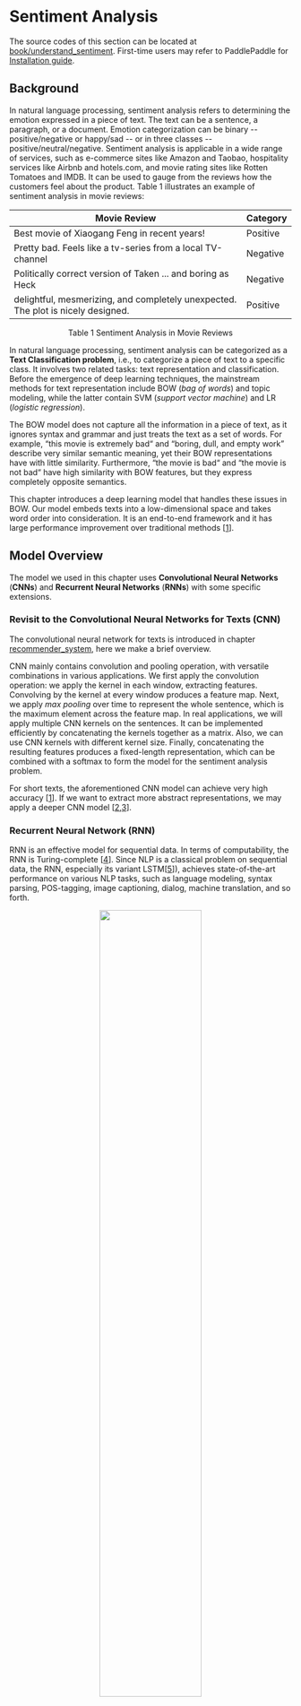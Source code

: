 # Sentiment Analysis

The source codes of this section can be located at [book/understand_sentiment](https://github.com/PaddlePaddle/book/tree/develop/06.understand_sentiment). First-time users may refer to PaddlePaddle for [Installation guide](https://github.com/PaddlePaddle/book/blob/develop/README.en.md#running-the-book).

## Background

In natural language processing, sentiment analysis refers to determining the emotion expressed in a piece of text. The text can be a sentence, a paragraph, or a document. Emotion categorization can be binary -- positive/negative or happy/sad -- or in three classes -- positive/neutral/negative. Sentiment analysis is applicable in a wide range of services, such as e-commerce sites like Amazon and Taobao, hospitality services like Airbnb and hotels.com, and movie rating sites like Rotten Tomatoes and IMDB. It can be used to gauge from the reviews how the customers feel about the product. Table 1 illustrates an example of sentiment analysis in movie reviews:

| Movie Review       | Category  |
| --------     | -----  |
| Best movie of Xiaogang Feng in recent years!| Positive |
| Pretty bad. Feels like a tv-series from a local TV-channel     | Negative |
| Politically correct version of Taken ... and boring as Heck| Negative|
|delightful, mesmerizing, and completely unexpected. The plot is nicely designed.|Positive|

<p align="center">Table 1 Sentiment Analysis in Movie Reviews</p>

In natural language processing, sentiment analysis can be categorized as a **Text Classification problem**, i.e., to categorize a piece of text to a specific class. It involves two related tasks: text representation and classification. Before the emergence of deep learning techniques, the mainstream methods for text representation include BOW (*bag of words*) and topic modeling, while the latter contain SVM (*support vector machine*) and LR (*logistic regression*).

The BOW model does not capture all the information in a piece of text, as it ignores syntax and grammar and just treats the text as a set of words. For example, “this movie is extremely bad“ and “boring, dull, and empty work” describe very similar semantic meaning, yet their BOW representations have with little similarity. Furthermore, “the movie is bad“ and “the movie is not bad“ have high similarity with BOW features, but they express completely opposite semantics.

This chapter introduces a deep learning model that handles these issues in BOW. Our model embeds texts into a low-dimensional space and takes word order into consideration. It is an end-to-end framework and it has large performance improvement over traditional methods \[[1](#Reference)\].

## Model Overview

The model we used in this chapter uses **Convolutional Neural Networks** (**CNNs**) and **Recurrent Neural Networks** (**RNNs**) with some specific extensions.


### Revisit to the Convolutional Neural Networks for Texts (CNN)

The convolutional neural network for texts is introduced in chapter [recommender_system](https://github.com/PaddlePaddle/book/tree/develop/05.recommender_system), here we make a brief overview.

CNN mainly contains convolution and pooling operation, with versatile combinations in various applications. We first apply the convolution operation: we apply the kernel in each window, extracting features. Convolving by the kernel at every window produces a feature map. Next, we apply *max pooling* over time to represent the whole sentence, which is the maximum element across the feature map. In real applications, we will apply multiple CNN kernels on the sentences. It can be implemented efficiently by concatenating the kernels together as a matrix. Also, we can use CNN kernels with different kernel size. Finally, concatenating the resulting features produces a fixed-length representation, which can be combined with a softmax to form the model for the sentiment analysis problem.

For short texts, the aforementioned CNN model can achieve very high accuracy \[[1](#Reference)\]. If we want to extract more abstract representations, we may apply a deeper CNN model \[[2](#Reference),[3](#Reference)\].

### Recurrent Neural Network (RNN)

RNN is an effective model for sequential data. In terms of computability, the RNN is Turing-complete \[[4](#Reference)\]. Since NLP is a classical problem on sequential data, the RNN, especially its variant LSTM\[[5](#Reference)\]), achieves state-of-the-art performance on various NLP tasks, such as language modeling, syntax parsing, POS-tagging, image captioning, dialog, machine translation, and so forth.

<p align="center">
<img src="image/rnn.png" width = "60%" align="center"/><br/>
Figure 1. An illustration of an unfolded RNN in time.
</p>

As shown in Figure 1, we unfold an RNN: at the $t$-th time step, the network takes two inputs: the $t$-th input vector $\vec{x_t}$ and the latent state from the last time-step $\vec{h_{t-1}}$. From those, it computes the latent state of the current step $\vec{h_t}$. This process is repeated until all inputs are consumed. Denoting the RNN as function $f$, it can be formulated as follows:

$$\vec{h_t}=f(\vec{x_t},\vec{h_{t-1}})=\sigma(W_{xh}\vec{x_t}+W_{hh}\vec{h_{h-1}}+\vec{b_h})$$

where $W_{xh}$ is the weight matrix to feed into the latent layer; $W_{hh}$ is the latent-to-latent matrix; $b_h$ is the latent bias and $\sigma$ refers to the $sigmoid$ function.

In NLP, words are often represented as a one-hot vectors and then mapped to an embedding. The embedded feature goes through an RNN as input $x_t$ at every time step. Moreover, we can add other layers on top of RNN, such as a deep or stacked RNN. Finally, the last latent state may be used as a feature for sentence classification.

### Long-Short Term Memory (LSTM)

Training an RNN on long sequential data sometimes leads to the gradient vanishing or exploding\[[6](#)\]. To solve this problem Hochreiter S, Schmidhuber J. (1997) proposed **Long Short Term Memory** (LSTM)\[[5](#Reference)\]).

Compared to the structure of a simple RNN, an LSTM includes memory cell $c$, input gate $i$, forget gate $f$ and output gate $o$. These gates and memory cells dramatically improve the ability for the network to handle long sequences. We can formulate the **LSTM-RNN**, denoted as a function $F$, as follows：

$$ h_t=F(x_t,h_{t-1})$$

$F$ contains following formulations\[[7](#Reference)\]：
\begin{align}
i_t & = \sigma(W_{xi}x_t+W_{hi}h_{h-1}+W_{ci}c_{t-1}+b_i)\\\\
f_t & = \sigma(W_{xf}x_t+W_{hf}h_{h-1}+W_{cf}c_{t-1}+b_f)\\\\
c_t & = f_t\odot c_{t-1}+i_t\odot \tanh(W_{xc}x_t+W_{hc}h_{h-1}+b_c)\\\\
o_t & = \sigma(W_{xo}x_t+W_{ho}h_{h-1}+W_{co}c_{t}+b_o)\\\\
h_t & = o_t\odot \tanh(c_t)\\\\
\end{align}

In the equation，$i_t, f_t, c_t, o_t$ stand for input gate, forget gate, memory cell and output gate, respectively. $W$ and $b$ are model parameters, $\tanh$ is a hyperbolic tangent, and $\odot$ denotes an element-wise product operation. The input gate controls the magnitude of the new input into the memory cell $c$; the forget gate controls the memory propagated from the last time step; the output gate controls the magnitutde of the output. The three gates are computed similarly with different parameters, and they influence memory cell $c$ separately, as shown in Figure 2:

<p align="center">
<img src="image/lstm_en.png" width = "65%" align="center"/><br/>
Figure 2. LSTM at time step $t$ [7].
</p>

LSTM enhances the ability of considering long-term reliance, with the help of memory cell and gate. Similar structures are also proposed in Gated Recurrent Unit (GRU)\[[8](Reference)\] with simpler design. **The structures are still similar to RNN, though with some modifications (As shown in Figure 2), i.e., latent status depends on input as well as the latent status of last time-step, and the process goes on recurrently until all input are consumed:**

$$ h_t=Recrurent(x_t,h_{t-1})$$
where $Recrurent$ is a simple RNN, GRU or LSTM.

### Stacked Bidirectional LSTM

For vanilla LSTM, $h_t$ contains input information from previous time-step $1..t-1$ context. We can also apply an RNN with reverse-direction to take successive context $t+1…n$ into consideration. Combining constructing deep RNN (deeper RNN can contain more abstract and higher level semantic), we can design structures with deep stacked bidirectional LSTM to model sequential data\[[9](#Reference)\].

As shown in Figure 3 (3-layer RNN), odd/even layers are forward/reverse LSTM. Higher layers of LSTM take lower-layers LSTM as input, and the top-layer LSTM produces a fixed length vector by max-pooling (this representation considers contexts from previous and successive words for higher-level abstractions). Finally, we concatenate the output to a softmax layer for classification.

<p align="center">
<img src="image/stacked_lstm_en.png" width=450><br/>
Figure 3. Stacked Bidirectional LSTM for NLP modeling.
</p>

## Dataset

We use [IMDB](http://ai.stanford.edu/%7Eamaas/data/sentiment/) dataset for sentiment analysis in this tutorial, which consists of 50,000 movie reviews split evenly into 25k train and 25k test sets. In the labeled train/test sets, a negative review has a score <= 4 out of 10, and a positive review has a score >= 7 out of 10.

`paddle.datasets` package encapsulates multiple public datasets, including `cifar`, `imdb`, `mnist`, `moivelens`, and `wmt14`, etc. There's no need for us to manually download and preprocess IMDB.

After issuing a command `python train.py`, training will start immediately. The details will be unpacked by the following sessions to see how it works.


## Model Structure

### Initialize PaddlePaddle

We must import and initialize PaddlePaddle (enable/disable GPU, set the number of trainers, etc).

```python
import sys
import paddle.v2 as paddle

# PaddlePaddle init
paddle.init(use_gpu=False, trainer_count=1)
```

As alluded to in section [Model Overview](#model-overview), here we provide the implementations of both Text CNN and Stacked-bidirectional LSTM models.

### Text Convolution Neural Network (Text CNN)

We create a neural network `convolution_net` as the following snippet code.

Note: `paddle.networks.sequence_conv_pool` includes both convolution and pooling layer operations.

```python
def convolution_net(input_dim, class_dim=2, emb_dim=128, hid_dim=128):
    data = paddle.layer.data("word",
                             paddle.data_type.integer_value_sequence(input_dim))
    emb = paddle.layer.embedding(input=data, size=emb_dim)
    conv_3 = paddle.networks.sequence_conv_pool(
        input=emb, context_len=3, hidden_size=hid_dim)
    conv_4 = paddle.networks.sequence_conv_pool(
        input=emb, context_len=4, hidden_size=hid_dim)
    output = paddle.layer.fc(input=[conv_3, conv_4],
                             size=class_dim,
                             act=paddle.activation.Softmax())
    lbl = paddle.layer.data("label", paddle.data_type.integer_value(2))
    cost = paddle.layer.classification_cost(input=output, label=lbl)
    return cost
```

1. Define input data and its dimension

    Parameter `input_dim` denotes the dictionary size, and `class_dim` is the number of categories. In `convolution_net`, the input to the network is defined in `paddle.layer.data`.

1. Define Classifier

    The above Text CNN network extracts high-level features and maps them to a vector of the same size as the categories. `paddle.activation.Softmax` function or classifier is then used for calculating the probability of the sentence belonging to each category.

1. Define Loss Function

    In the context of supervised learning, labels of the training set are defined in `paddle.layer.data`, too. During training, cross-entropy is used as loss function in `paddle.layer.classification_cost` and as the output of the network; During testing, the outputs are the probabilities calculated in the classifier.

#### Stacked bidirectional LSTM

We create a neural network `stacked_lstm_net` as below.

```python
def stacked_lstm_net(input_dim,
                     class_dim=2,
                     emb_dim=128,
                     hid_dim=512,
                     stacked_num=3):
    """
    A Wrapper for sentiment classification task.
    This network uses bi-directional recurrent network,
    consisting three LSTM layers. This configure is referred to
    the paper as following url, but use fewer layrs.
        http://www.aclweb.org/anthology/P15-1109
    input_dim: here is word dictionary dimension.
    class_dim: number of categories.
    emb_dim: dimension of word embedding.
    hid_dim: dimension of hidden layer.
    stacked_num: number of stacked lstm-hidden layer.
    """
    assert stacked_num % 2 == 1

    layer_attr = paddle.attr.Extra(drop_rate=0.5)
    fc_para_attr = paddle.attr.Param(learning_rate=1e-3)
    lstm_para_attr = paddle.attr.Param(initial_std=0., learning_rate=1.)
    para_attr = [fc_para_attr, lstm_para_attr]
    bias_attr = paddle.attr.Param(initial_std=0., l2_rate=0.)
    relu = paddle.activation.Relu()
    linear = paddle.activation.Linear()

    data = paddle.layer.data("word",
                             paddle.data_type.integer_value_sequence(input_dim))
    emb = paddle.layer.embedding(input=data, size=emb_dim)

    fc1 = paddle.layer.fc(input=emb,
                          size=hid_dim,
                          act=linear,
                          bias_attr=bias_attr)
    lstm1 = paddle.layer.lstmemory(
        input=fc1, act=relu, bias_attr=bias_attr, layer_attr=layer_attr)

    inputs = [fc1, lstm1]
    for i in range(2, stacked_num + 1):
        fc = paddle.layer.fc(input=inputs,
                             size=hid_dim,
                             act=linear,
                             param_attr=para_attr,
                             bias_attr=bias_attr)
        lstm = paddle.layer.lstmemory(
            input=fc,
            reverse=(i % 2) == 0,
            act=relu,
            bias_attr=bias_attr,
            layer_attr=layer_attr)
        inputs = [fc, lstm]

    fc_last = paddle.layer.pooling(
        input=inputs[0], pooling_type=paddle.pooling.Max())
    lstm_last = paddle.layer.pooling(
        input=inputs[1], pooling_type=paddle.pooling.Max())
    output = paddle.layer.fc(input=[fc_last, lstm_last],
                             size=class_dim,
                             act=paddle.activation.Softmax(),
                             bias_attr=bias_attr,
                             param_attr=para_attr)

    lbl = paddle.layer.data("label", paddle.data_type.integer_value(2))
    cost = paddle.layer.classification_cost(input=output, label=lbl)
    return cost
```

1. Define input data and its dimension

    Parameter `input_dim` denotes the dictionary size, and `class_dim` is the number of categories. In `stacked_lstm_net`, the input to the network is defined in `paddle.layer.data`.

1. Define Classifier

    The above stacked bidirectional LSTM network extracts high-level features and maps them to a vector of the same size as the categories. `paddle.activation.Softmax` function or classifier is then used for calculating the probability of the sentence belonging to each category.

1. Define Loss Function

    In the context of supervised learning, labels of the training set are defined in `paddle.layer.data`, too. During training, cross-entropy is used as loss function in `paddle.layer.classification_cost` and as the output of the network; During testing, the outputs are the probabilities calculated in the classifier.


To reiterate, we can either invoke `convolution_net` or `stacked_lstm_net`.

```python
word_dict = paddle.dataset.imdb.word_dict()
dict_dim = len(word_dict)
class_dim = 2

# option 1
cost = convolution_net(dict_dim, class_dim=class_dim)
# option 2
# cost = stacked_lstm_net(dict_dim, class_dim=class_dim, stacked_num=3)
```

## Model Training

### Define Parameters

First, we create the model parameters according to the previous model configuration `cost`.

```python
# create parameters
parameters = paddle.parameters.create(cost)
```

### Create Trainer

Before jumping into creating a training module, algorithm setting is also necessary.
Here we specified `Adam` optimization algorithm via `paddle.optimizer`.

```python
# create optimizer
adam_optimizer = paddle.optimizer.Adam(
    learning_rate=2e-3,
    regularization=paddle.optimizer.L2Regularization(rate=8e-4),
    model_average=paddle.optimizer.ModelAverage(average_window=0.5))

# create trainer
trainer = paddle.trainer.SGD(cost=cost,
                                parameters=parameters,
                                update_equation=adam_optimizer)
```

### Training

`paddle.dataset.imdb.train()` will yield records during each pass, after shuffling, a batch input is generated for training.

```python
train_reader = paddle.batch(
    paddle.reader.shuffle(
        lambda: paddle.dataset.imdb.train(word_dict), buf_size=1000),
    batch_size=100)

test_reader = paddle.batch(
    lambda: paddle.dataset.imdb.test(word_dict), batch_size=100)
```

`feeding` is devoted to specifying the correspondence between each yield record and `paddle.layer.data`. For instance, the first column of data generated by `paddle.dataset.imdb.train()` corresponds to `word` feature.

```python
feeding = {'word': 0, 'label': 1}
```

Callback function `event_handler` will be invoked to track training progress when a pre-defined event happens.

```python
def event_handler(event):
    if isinstance(event, paddle.event.EndIteration):
        if event.batch_id % 100 == 0:
            print "\nPass %d, Batch %d, Cost %f, %s" % (
                event.pass_id, event.batch_id, event.cost, event.metrics)
        else:
            sys.stdout.write('.')
            sys.stdout.flush()
    if isinstance(event, paddle.event.EndPass):
        result = trainer.test(reader=test_reader, feeding=feeding)
        print "\nTest with Pass %d, %s" % (event.pass_id, result.metrics)
```

Finally, we can invoke `trainer.train` to start training:

```python
trainer.train(
    reader=train_reader,
    event_handler=event_handler,
    feeding=feeding,
    num_passes=10)
```


## Conclusion

In this chapter, we use sentiment analysis as an example to introduce applying deep learning models on end-to-end short text classification, as well as how to use PaddlePaddle to implement the model. Meanwhile, we briefly introduce two models for text processing: CNN and RNN. In following chapters, we will see how these models can be applied in other tasks.

## Reference

1. Kim Y. [Convolutional neural networks for sentence classification](http://arxiv.org/pdf/1408.5882)[J]. arXiv preprint arXiv:1408.5882, 2014.
2. Kalchbrenner N, Grefenstette E, Blunsom P. [A convolutional neural network for modelling sentences](http://arxiv.org/pdf/1404.2188.pdf?utm_medium=App.net&utm_source=PourOver)[J]. arXiv preprint arXiv:1404.2188, 2014.
3. Yann N. Dauphin, et al. [Language Modeling with Gated Convolutional Networks](https://arxiv.org/pdf/1612.08083v1.pdf)[J] arXiv preprint arXiv:1612.08083, 2016.
4. Siegelmann H T, Sontag E D. [On the computational power of neural nets](http://research.cs.queensu.ca/home/akl/cisc879/papers/SELECTED_PAPERS_FROM_VARIOUS_SOURCES/05070215382317071.pdf)[C]//Proceedings of the fifth annual workshop on Computational learning theory. ACM, 1992: 440-449.
5. Hochreiter S, Schmidhuber J. [Long short-term memory](http://web.eecs.utk.edu/~itamar/courses/ECE-692/Bobby_paper1.pdf)[J]. Neural computation, 1997, 9(8): 1735-1780.
6. Bengio Y, Simard P, Frasconi P. [Learning long-term dependencies with gradient descent is difficult](http://www-dsi.ing.unifi.it/~paolo/ps/tnn-94-gradient.pdf)[J]. IEEE transactions on neural networks, 1994, 5(2): 157-166.
7. Graves A. [Generating sequences with recurrent neural networks](http://arxiv.org/pdf/1308.0850)[J]. arXiv preprint arXiv:1308.0850, 2013.
8. Cho K, Van Merriënboer B, Gulcehre C, et al. [Learning phrase representations using RNN encoder-decoder for statistical machine translation](http://arxiv.org/pdf/1406.1078)[J]. arXiv preprint arXiv:1406.1078, 2014.
9. Zhou J, Xu W. [End-to-end learning of semantic role labeling using recurrent neural networks](http://www.aclweb.org/anthology/P/P15/P15-1109.pdf)[C]//Proceedings of the Annual Meeting of the Association for Computational Linguistics. 2015.

<br/>
This tutorial is contributed by <a xmlns:cc="http://creativecommons.org/ns#" href="http://book.paddlepaddle.org" property="cc:attributionName" rel="cc:attributionURL">PaddlePaddle</a>, and licensed under a <a rel="license" href="http://creativecommons.org/licenses/by-nc-sa/4.0/">Creative Commons Attribution-NonCommercial-ShareAlike 4.0 International License</a>.
